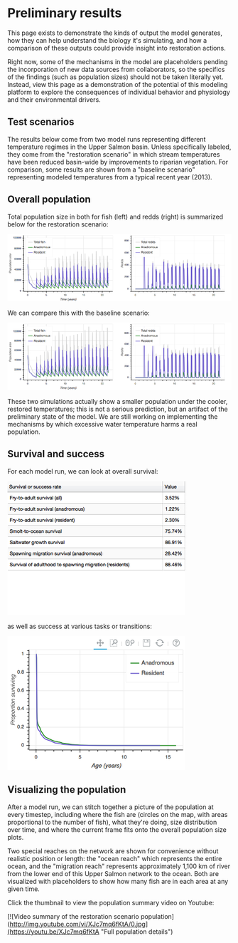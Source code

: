 # Preliminary results

This page exists to demonstrate the kinds of output the model generates, how they can 
help understand the biology it's simulating, and how a comparison of these outputs could 
provide insight into restoration actions.

Right now, some of the mechanisms in the model are placeholders pending the incorporation 
of new data sources from collaborators, so the specifics of the findings (such as 
population sizes) should not be taken literally yet. Instead, view this page as a demonstration
of the potential of this modeling platform to explore the consequences of individual 
behavior and physiology and their environmental drivers.

## Test scenarios

The results below come from two model runs representing different temperature 
regimes in the Upper Salmon basin. Unless specifically labeled, they come from the 
"restoration scenario" in which stream temperatures have been reduced basin-wide by 
improvements to riparian vegetation. For comparison, some results are shown from 
a "baseline scenario" representing modeled temperatures from a typical recent 
year (2013). 

## Overall population

Total population size in both for fish (left) and redds (right) is summarized below 
for the restoration scenario:

![Restoration Scenario Population Size](/docs/Media/Results_Restoration/Population%20Size.png)

We can compare this with the baseline scenario:

![Baseline Scenario Population Size](/docs/Media/Results_Baseline/Population%20Size.png)

These two simulations actually show a smaller population under the cooler, restored 
temperatures; this is not a serious prediction, but an artifact of the preliminary 
state of the model. We are still working on implementing the 
mechanisms by which excessive water temperature harms a real population. 

## Survival and success

For each model run, we can look at overall survival:

![Restoration Scenario Population Size](/docs/Media/Results_Restoration/Success%20Rate%20Table.png)

as well as success at various tasks or transitions:

![Restoration Scenario Survival Curves](/docs/Media/Results_Restoration/Survival%20Curves.png)

## Visualizing the population

After a model run, we can stitch together a picture of the population at every timestep, 
including where the fish are (circles on the map, with areas proportional to the number
of fish), what they're doing, size distribution over time, and where the current 
frame fits onto the overall population size plots.

Two special reaches on the network are shown for convenience without realistic position
or length: the "ocean reach" which represents the entire ocean, and the "migration reach"
represents approximately 1,100 km of river from the lower end of this Upper Salmon network
to the ocean. Both are visualized with placeholders to show how many fish are in each 
area at any given time. 

Click the thumbnail to view the population summary video on Youtube:

[![Video summary of the restoration scenario population](http://img.youtube.com/vi/XJc7mq6fKtA/0.jpg](https://youtu.be/XJc7mq6fKtA "Full population details")





